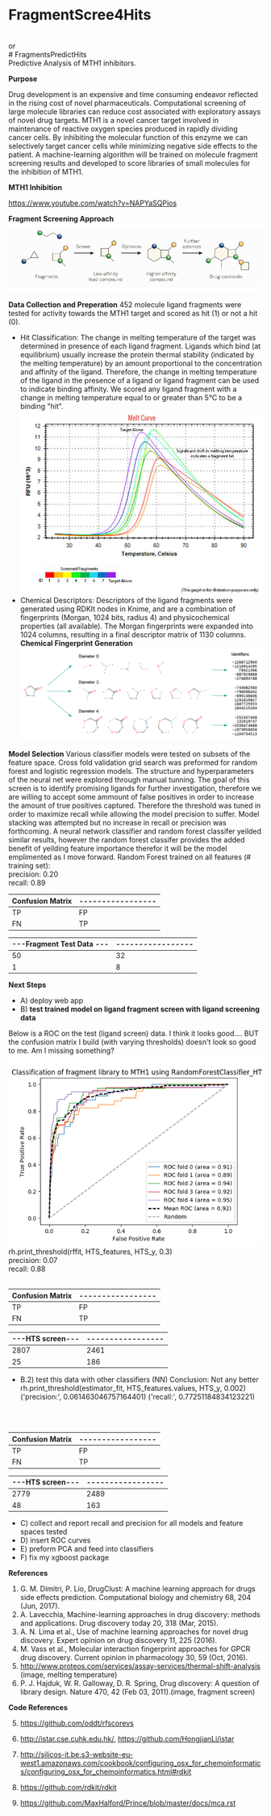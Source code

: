 # FragmentScree4Hits
<br />
or
<br />
# FragmentsPredictHits
<br />
Predictive Analysis of MTH1 inhibitors.

**Purpose**

Drug development is an expensive and time consuming endeavor reflected in the rising cost of novel pharmaceuticals. Computational screening of large molecule libraries can reduce cost associated with exploratory assays of novel drug targets.  MTH1 is a novel cancer target involved in maintenance of reactive oxygen species produced in rapidly dividing cancer cells. By inhibiting the molecular function of this enzyme we can selectively target cancer cells while minimizing negative side effects to the patient. A machine-learning algorithm will be trained on molecule fragment screening results and developed to score libraries of small molecules for the inhibition of MTH1.

**MTH1 Inhibition**

https://www.youtube.com/watch?v=NAPYaSQPios

**Fragment Screening Approach**
![Alt text](fragments.jpg? "Optional Title")



**Data Collection and Preperation**
452 molecule ligand fragments were tested for activity towards the MTH1 target and scored as hit (1) or not a hit (0).
   * Hit Classification: The change in melting temperature of the target was determined in presence of each ligand fragment. Ligands which bind (at equilibrium) usually increase the protein thermal stability (indicated by the melting temperature) by an amount proportional to the concentration and affinity of the ligand. Therefore, the change in melting temperature of the ligand in the presence of a ligand or ligand fragment can be used to indicate binding affinity. We scored any ligand fragment with a change in melting temperature equal to or greater than 5°C to be a binding "hit".
   ![Alt text](melt-curve_exp.jpg? "Optional Title")
   * Chemical Descriptors: Descriptors of the ligand fragments were generated using RDKIt nodes in Knime, and are a combination of fingerprints (Morgan, 1024 bits, radius 4) and physicochemical properties (all available). The Morgan fingerprints were expanded into 1024 columns, resulting in a final descriptor matrix of 1130 columns.
   **Chemical Fingerprint Generation**
   ![Alt text](ecfp_generation.png "Optional Title")

**Model Selection**
Various classifier models were tested on subsets of the feature space. Cross fold validation grid search was preformed for random forest and logistic regression models. The structure and hyperparameters of the neural net were explored through manual tunning. The goal of this screen is to identify promising ligands for further investigation, therefore we are willing to accept some ammount of false positives in order to increase the amount of true positives captured. Therefore the threshold was tuned in order to maximize recall while allowing the model precision to suffer. Model stacking was attempted but no increase in recall or precision was forthcoming. A neural network classifier and random forest classifer yeilded similar results, however the random forest classifer provides the added benefit of yeilding feature importance therefor it will be the model emplimented as I move forward.
Random Forest trained on all features (# training set):
<br />precision: 0.20
<br />recall: 0.89

Confusion Matrix  | -----------------
------------- | -------------      
TP  | FP
FN  | TP



---Fragment Test Data ---   | -----------------
------------- | -------------
50  | 32
1  | 8


**Next Steps**
* A) deploy web app
* B) **test trained model on ligand fragment screen with ligand screening data**

Below is a ROC on the test (ligand screen) data. I think it looks good.... BUT the confusion matrix I build (with varying thresholds) doesn't look so good to me. Am I missing something?
            <br />![Alt text](ROC_RandomForestClassifier_HTS.png "Optional Title")
<br /> rh.print_threshold(rffit, HTS_features, HTS_y, 0.3)
<br />precision: 0.07
<br />recall: 0.88
<br />
 <br />

Confusion Matrix  | -----------------
------------- | -------------      
TP  | FP
FN  | TP

---HTS screen---   | -----------------
------------- | -------------
2807  | 2461
25  | 186

* B.2) test this data with other classifiers (NN)
Conclusion: Not any better
<br />rh.print_threshold(estimator_fit, HTS_features.values, HTS_y, 0.002)
('precision:', 0.061463046757164401)
('recall:', 0.77251184834123221)
<br />
<br />

Confusion Matrix  | -----------------
------------------| -------------      
TP  | FP
FN  | TP

---HTS screen---   | -----------------
------------- | -------------
2779  | 2489
48  | 163


* C) collect and report recall and precision for all models and feature spaces tested
* D) insert ROC curves
* E) preform PCA and feed into classifiers
* F) fix my xgboost package



**References**
1.	G. M. Dimitri, P. Lio, DrugClust: A machine learning approach for drugs side effects prediction. Computational biology and chemistry 68, 204 (Jun, 2017).
2.	A. Lavecchia, Machine-learning approaches in drug discovery: methods and applications. Drug discovery today 20, 318 (Mar, 2015).
3.	A. N. Lima et al., Use of machine learning approaches for novel drug discovery. Expert opinion on drug discovery 11, 225 (2016).
4.	M. Vass et al., Molecular interaction fingerprint approaches for GPCR drug discovery. Current opinion in pharmacology 30, 59 (Oct, 2016).
5. http://www.proteos.com/services/assay-services/thermal-shift-analysis (image, melting temperature)
6. P. J. Hajduk, W. R. Galloway, D. R. Spring, Drug discovery: A question of library design. Nature 470, 42 (Feb 03, 2011).(image, fragment screen)

**Code References**

5. https://github.com/oddt/rfscorevs
6. http://istar.cse.cuhk.edu.hk/, https://github.com/HongjianLi/istar

7. http://silicos-it.be.s3-website-eu-west1.amazonaws.com/cookbook/configuring_osx_for_chemoinformatics/configuring_osx_for_chemoinformatics.html#rdkit
8. https://github.com/rdkit/rdkit
9. https://github.com/MaxHalford/Prince/blob/master/docs/mca.rst
